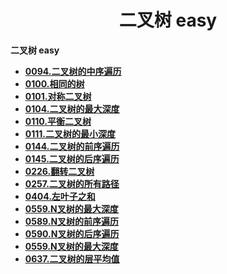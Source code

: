 <h1 align="center">二叉树 easy</h1>


**二叉树 easy**

- <font style="font-weight:bold; color:#4169E1;text-decoration:underline;" target="_blank">[0094.二叉树的中序遍历](doc/leedcode题解/二叉树/easy/0094.二叉树的中序遍历.md)</font>  
- <font style="font-weight:bold; color:#4169E1;text-decoration:underline;" target="_blank">[0100.相同的树](doc/leedcode题解/二叉树/easy/0100.相同的树.md)</font> 
- <font style="font-weight:bold; color:#4169E1;text-decoration:underline;" target="_blank">[0101.对称二叉树](doc/leedcode题解/二叉树/easy/0101.对称二叉树.md)</font> 
- <font style="font-weight:bold; color:#4169E1;text-decoration:underline;" target="_blank">[0104.二叉树的最大深度](doc/leedcode题解/二叉树/easy/0104.二叉树的最大深度.md)</font> 
- <font style="font-weight:bold; color:#4169E1;text-decoration:underline;" target="_blank">[0110.平衡二叉树](doc/leedcode题解/二叉树/easy/0110.平衡二叉树.md)</font> 
- <font style="font-weight:bold; color:#4169E1;text-decoration:underline;" target="_blank">[0111.二叉树的最小深度](doc/leedcode题解/二叉树/easy/0111.二叉树的最小深度.md)</font> 
- <font style="font-weight:bold; color:#4169E1;text-decoration:underline;" target="_blank">[0144.二叉树的前序遍历](doc/leedcode题解/二叉树/easy/0144.二叉树的前序遍历.md)</font> 
- <font style="font-weight:bold; color:#4169E1;text-decoration:underline;" target="_blank">[0145.二叉树的后序遍历](doc/leedcode题解/二叉树/easy/0145.二叉树的后序遍历.md)</font> 
- <font style="font-weight:bold; color:#4169E1;text-decoration:underline;" target="_blank">[0226.翻转二叉树](doc/leedcode题解/二叉树/easy/0226.翻转二叉树.md)</font> 
- <font style="font-weight:bold; color:#4169E1;text-decoration:underline;" target="_blank">[0257.二叉树的所有路径](doc/leedcode题解/二叉树/easy/0257.二叉树的所有路径.md)</font> 
- <font style="font-weight:bold; color:#4169E1;text-decoration:underline;" target="_blank">[0404.左叶子之和](doc/leedcode题解/二叉树/easy/0404.左叶子之和.md)</font> 
- <font style="font-weight:bold; color:#4169E1;text-decoration:underline;" target="_blank">[0559.N叉树的最大深度](doc/leedcode题解/二叉树/easy/0559.N叉树的最大深度.md)</font> 
- <font style="font-weight:bold; color:#4169E1;text-decoration:underline;" target="_blank">[0589.N叉树的前序遍历](doc/leedcode题解/二叉树/easy/0589.N叉树的前序遍历.md)</font> 
- <font style="font-weight:bold; color:#4169E1;text-decoration:underline;" target="_blank">[0590.N叉树的后序遍历](doc/leedcode题解/二叉树/easy/0590.N叉树的后序遍历.md)</font> 
- <font style="font-weight:bold; color:#4169E1;text-decoration:underline;" target="_blank">[0559.N叉树的最大深度](doc/leedcode题解/二叉树/easy/0559.N叉树的最大深度.md)</font> 
- <font style="font-weight:bold; color:#4169E1;text-decoration:underline;" target="_blank">[0637.二叉树的层平均值](doc/leedcode题解/二叉树/easy/0637.二叉树的层平均值.md)</font> 





